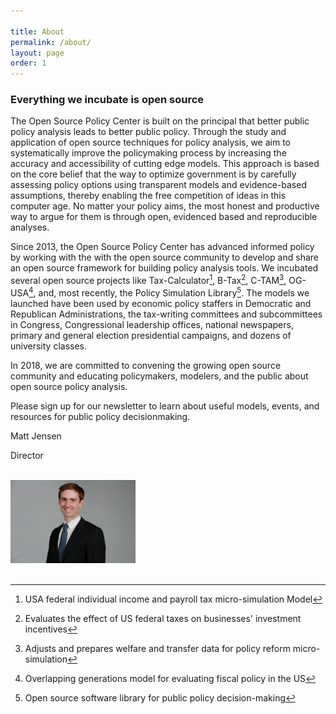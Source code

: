 ```yaml
---

title: About
permalink: /about/
layout: page
order: 1
---
```


### Everything we incubate is open source

The Open Source Policy Center is built on the principal that better public policy analysis leads to better public policy. Through the study and application of open source techniques for policy analysis, we aim to systematically improve the policymaking process by increasing the accuracy and accessibility of cutting edge models. This approach is based on the core belief that the way to optimize government is by carefully assessing policy options using transparent models and evidence-based assumptions, thereby enabling the free competition of ideas in this computer age. No matter your policy aims, the most honest and productive way to argue for them is through open, evidenced based and reproducible analyses. 

Since 2013, the Open Source Policy Center has advanced informed policy by working with the with the open source community to develop and share an open source framework for building policy analysis tools. We incubated several open source projects like Tax-Calculator[^1], B-Tax[^2], C-TAM[^3], OG-USA[^4], and, most recently, the Policy Simulation Library[^5]. The models we launched have been used by economic policy staffers in Democratic and Republican Administrations, the tax-writing committees and subcommittees in Congress, Congressional leadership offices, national newspapers, primary and general election presidential campaigns, and dozens of university classes. 

In 2018, we are committed to convening the growing open source community and educating policymakers, modelers, and the public about open source policy analysis. 

Please sign up for our newsletter to learn about useful models, events, and resources for public policy decisionmaking. 

<p>Matt Jensen</p>
<p>Director</p>
<br>
<img src="/images/jensen.jpg" alt="OSPC" width="200">

<br>
<br>

[^1]: USA federal individual income and payroll tax micro-simulation Model
[^2]: Evaluates the effect of US federal taxes on businesses' investment incentives
[^3]: Adjusts and prepares welfare and transfer data for policy reform micro-simulation
[^4]: Overlapping generations model for evaluating fiscal policy in the US
[^5]: Open source software library for public policy decision-making  


